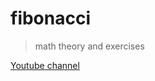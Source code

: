 # fibonacci

> math theory and exercises

[Youtube channel](https://www.youtube.com/channel/UCqtUd4MaMiTRJb1fByJQ8Iw)
